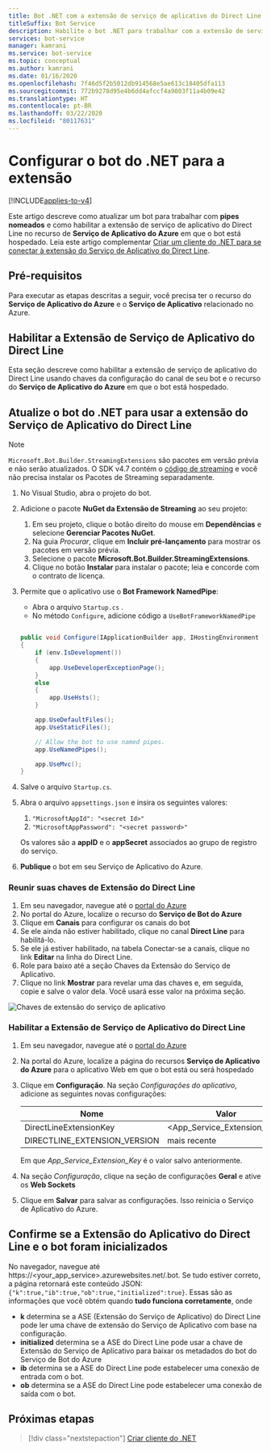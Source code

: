 ```yaml
---
title: Bot .NET com a extensão de serviço de aplicativo do Direct Line
titleSuffix: Bot Service
description: Habilite o bot .NET para trabalhar com a extensão de serviço de aplicativo do Direct Line
services: bot-service
manager: kamrani
ms.service: bot-service
ms.topic: conceptual
ms.author: kamrani
ms.date: 01/16/2020
ms.openlocfilehash: 7f46d5f2b5012db914568e5ae613c18405dfa113
ms.sourcegitcommit: 772b9278d95e4b6dd4afccf4a9803f11a4b09e42
ms.translationtype: HT
ms.contentlocale: pt-BR
ms.lasthandoff: 03/22/2020
ms.locfileid: "80117631"
---
```

# <a name="configure-net-bot-for-extension"></a>Configurar o bot do .NET para a extensão

[!INCLUDE[applies-to-v4](includes/applies-to.md)]

Este artigo descreve como atualizar um bot para trabalhar com **pipes nomeados** e como habilitar a extensão de serviço de aplicativo do Direct Line no recurso de **Serviço de Aplicativo do Azure** em que o bot está hospedado. Leia este artigo complementar [Criar um cliente do .NET para se conectar à extensão do Serviço de Aplicativo do Direct Line](bot-service-channel-directline-extension-net-client.md).


## <a name="prerequisites"></a>Pré-requisitos

Para executar as etapas descritas a seguir, você precisa ter o recurso do **Serviço de Aplicativo do Azure** e o **Serviço de Aplicativo** relacionado no Azure.

## <a name="enable-direct-line-app-service-extension"></a>Habilitar a Extensão de Serviço de Aplicativo do Direct Line

Esta seção descreve como habilitar a extensão de serviço de aplicativo do Direct Line usando chaves da configuração do canal de seu bot e o recurso do **Serviço de Aplicativo do Azure** em que o bot está hospedado.

## <a name="update-net-bot-to-use-direct-line-app-service-extension"></a>Atualize o bot do .NET para usar a extensão do Serviço de Aplicativo do Direct Line

> [!NOTE]
> `Microsoft.Bot.Builder.StreamingExtensions` são pacotes em versão prévia e não serão atualizados. O SDK v4.7 contém o [código de streaming](https://github.com/microsoft/botbuilder-dotnet/tree/master/libraries/Microsoft.Bot.Builder/Streaming) e você não precisa instalar os Pacotes de Streaming separadamente.

1. No Visual Studio, abra o projeto do bot.
2. Adicione o pacote **NuGet da Extensão de Streaming** ao seu projeto:
    1. Em seu projeto, clique o botão direito do mouse em **Dependências** e selecione **Gerenciar Pacotes NuGet**.
    2. Na guia *Procurar*, clique em **Incluir pré-lançamento** para mostrar os pacotes em versão prévia.
    3. Selecione o pacote **Microsoft.Bot.Builder.StreamingExtensions**.
    4. Clique no botão **Instalar** para instalar o pacote; leia e concorde com o contrato de licença.
3. Permite que o aplicativo use o **Bot Framework NamedPipe**:
    - Abra o arquivo `Startup.cs` .
    - No método ``Configure``, adicione código a ``UseBotFrameworkNamedPipe``

    ```csharp

    public void Configure(IApplicationBuilder app, IHostingEnvironment env)
    {
        if (env.IsDevelopment())
        {
            app.UseDeveloperExceptionPage();
        }
        else
        {
            app.UseHsts();
        }

        app.UseDefaultFiles();
        app.UseStaticFiles();

        // Allow the bot to use named pipes.
        app.UseNamedPipes();

        app.UseMvc();
    }
    ```

4. Salve o arquivo `Startup.cs`.
5. Abra o arquivo `appsettings.json` e insira os seguintes valores:
    1. `"MicrosoftAppId": "<secret Id>"`
    2. `"MicrosoftAppPassword": "<secret password>"`

    Os valores são a **appID** e o **appSecret** associados ao grupo de registro do serviço.

6. **Publique** o bot em seu Serviço de Aplicativo do Azure.

### <a name="gather-your-direct-line-extension-keys"></a>Reunir suas chaves de Extensão do Direct Line

1. Em seu navegador, navegue até o [portal do Azure](https://portal.azure.com/)
1. No portal do Azure, localize o recurso do **Serviço de Bot do Azure**
1. Clique em **Canais** para configurar os canais do bot
1. Se ele ainda não estiver habilitado, clique no canal **Direct Line** para habilitá-lo.
1. Se ele já estiver habilitado, na tabela Conectar-se a canais, clique no link **Editar** na linha do Direct Line.
1. Role para baixo até a seção Chaves da Extensão do Serviço de Aplicativo.
1. Clique no link **Mostrar** para revelar uma das chaves e, em seguida, copie e salve o valor dela. Você usará esse valor na próxima seção.

![Chaves de extensão do serviço de aplicativo](./media/channels/direct-line-extension-extension-keys.png)

### <a name="enable-the-direct-line-app-service-extension"></a>Habilitar a Extensão de Serviço de Aplicativo do Direct Line

1. Em seu navegador, navegue até o [portal do Azure](https://portal.azure.com/)
1. Na portal do Azure, localize a página do recursos **Serviço de Aplicativo do Azure** para o aplicativo Web em que o bot está ou será hospedado
1. Clique em **Configuração**. Na seção *Configurações do aplicativo*, adicione as seguintes novas configurações:

    |Nome|Valor|
    |---|---|
    |DirectLineExtensionKey|<App_Service_Extension_Key>|
    |DIRECTLINE_EXTENSION_VERSION|mais recente|

    Em que *App_Service_Extension_Key* é o valor salvo anteriormente.

1. Na seção *Configuração*, clique na seção de configurações **Geral** e ative os **Web Sockets**
1. Clique em **Salvar** para salvar as configurações. Isso reinicia o Serviço de Aplicativo do Azure.

## <a name="confirm-direct-line-app-extension-and-the-bot-are-initialized"></a>Confirme se a Extensão do Aplicativo do Direct Line e o bot foram inicializados

No navegador, navegue até https://<your_app_service>.azurewebsites.net/.bot.
Se tudo estiver correto, a página retornará este conteúdo JSON: `{"k":true,"ib":true,"ob":true,"initialized":true}`. Essas são as informações que você obtém quando **tudo funciona corretamente**, onde

- **k** determina se a ASE (Extensão do Serviço de Aplicativo) do Direct Line pode ler uma chave de extensão do Serviço de Aplicativo com base na configuração.
- **initialized** determina se a ASE do Direct Line pode usar a chave de Extensão do Serviço de Aplicativo para baixar os metadados do bot do Serviço de Bot do Azure
- **ib** determina se a ASE do Direct Line pode estabelecer uma conexão de entrada com o bot.
- **ob** determina se a ASE do Direct Line pode estabelecer uma conexão de saída com o bot.

## <a name="next-steps"></a>Próximas etapas

> [!div class="nextstepaction"]
> [Criar cliente do .NET](./bot-service-channel-directline-extension-net-client.md)
